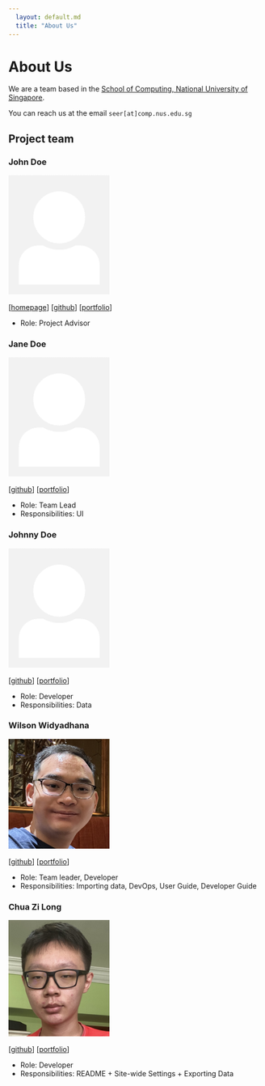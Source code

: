 ```yaml
---
  layout: default.md
  title: "About Us"
---
```


# About Us

We are a team based in the [School of Computing, National University of Singapore](http://www.comp.nus.edu.sg).

You can reach us at the email `seer[at]comp.nus.edu.sg`

## Project team

### John Doe

<img src="images/johndoe.png" width="200px">

[[homepage](http://www.comp.nus.edu.sg/~damithch)]
[[github](https://github.com/johndoe)]
[[portfolio](team/johndoe.md)]

* Role: Project Advisor

### Jane Doe

<img src="images/johndoe.png" width="200px">

[[github](http://github.com/johndoe)]
[[portfolio](team/johndoe.md)]

* Role: Team Lead
* Responsibilities: UI

### Johnny Doe

<img src="images/johndoe.png" width="200px">

[[github](http://github.com/johndoe)] [[portfolio](team/johndoe.md)]

* Role: Developer
* Responsibilities: Data

### Wilson Widyadhana

<img src="images/wilsonwid.png" width="200px">

[[github](https://github.com/wilsonwid)]
[[portfolio](team/wilsonwid.md)]

* Role: Team leader, Developer
* Responsibilities: Importing data, DevOps, User Guide, Developer Guide

### Chua Zi Long

<img src="images/chuazilong.png" width="200px">

[[github](https://github.com/ChuaZiLong)]
[[portfolio](team/zilong.md)]

* Role: Developer
* Responsibilities: README + Site-wide Settings + Exporting Data
